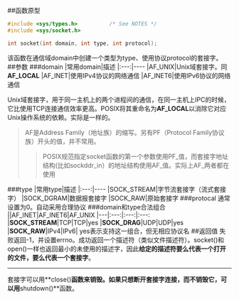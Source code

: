 ##函数原型
```c
#include <sys/types.h>          /* See NOTES */
#include <sys/socket.h>

int socket(int domain, int type, int protocol);
```
该函数在通信域domain中创建一个类型为type、使用协议protocol的套接字。
##参数
###domain
|常用domain|描述
|:---:|----
|AF_UNIX|Unix域套接字。同**AF_LOCAL**
|AF_INET|使用IPv4协议的网络通信
|AF_INET6|使用IPv6协议的网络通信

Unix域套接字，用于同一主机上的两个进程间的通信，在同一主机上IPC的时候，它比使用TCP连接通信效率更高。POSIX将其重命名为**AF_LOCAL**以消除它对应Unix操作系统的依赖。实际是一样的。
>AF是Address Family（地址族）的缩写。另有PF（Protocol Family协议族）开头的值，并不常用。
>>POSIX规范指定socket函数的第一个参数使用PF_值，而套接字地址结构(比如sockddr_in）的地址结构使用AF_值。实际上AF_两者都在使用 

###type
|常用type|描述
|:---:|----
|SOCK_STREAM|字节流套接字（流式套接字）
|SOCK_DGRAM|数据报套接字
|SOCK_RAW|原始套接字
###protocal
通常设置为0。自动采用合理协议
###domain和type合法组合
||AF_INET|AF_INET6|AF_UNIX
|---|:---:|:---:|:---:
|**SOCK_STREAM**|TCP|TCP|yes
|**SOCK_DRAG**|UDP|UDP|yes
|**SOCK_RAW**|IPv4|IPv6|
yes表示支持这一组合，但无相应协议名
##返回值
失败返回-1，并设置errno。成功返回一个描述符（类似文件描述符）。socket()和open()一样也返回最小的未使用的描述字，因此**给定的描述符要么代表一个打开的文件，要么代表一个套接字**。

-----------
套接字可以用**close()**函数来销毁。如果只想断开套接字连接，而不销毁它，可以用**shutdown()**函数。
